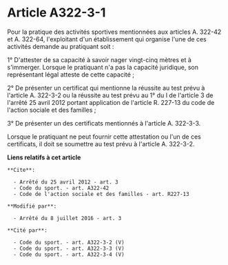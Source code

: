 # Article A322-3-1

Pour la pratique des activités sportives mentionnées aux articles A. 322-42 et A. 322-64, l'exploitant d'un établissement qui
organise l'une de ces activités demande au pratiquant soit : 

1° D'attester de sa capacité à savoir nager vingt-cinq mètres et à s'immerger. Lorsque le pratiquant n'a pas la capacité
juridique, son représentant légal atteste de cette capacité ; 

2° De présenter un certificat qui mentionne la réussite au test prévu à l'article A. 322-3-2 ou la réussite au test prévu au
1° du I de l'article 3 de l'arrêté 25 avril 2012 portant application de l'article R. 227-13 du code de l'action sociale et
des familles ; 

3° De présenter un des certificats mentionnés à l'article A. 322-3-3. 

Lorsque le pratiquant ne peut fournir cette attestation ou l'un de ces certificats, il doit se soumettre au test prévu à
l'article A. 322-3-2.

**Liens relatifs à cet article**

	**Cite**:

	  - Arrêté du 25 avril 2012 - art. 3
	  - Code du sport. - art. A322-42
	  - Code de l'action sociale et des familles - art. R227-13

	**Modifié par**:

	  - Arrêté du 8 juillet 2016 - art. 3

	**Cité par**:

	  - Code du sport. - art. A322-3-2 (V)
	  - Code du sport. - art. A322-3-3 (V)
	  - Code du sport. - art. A322-3-4 (V)
